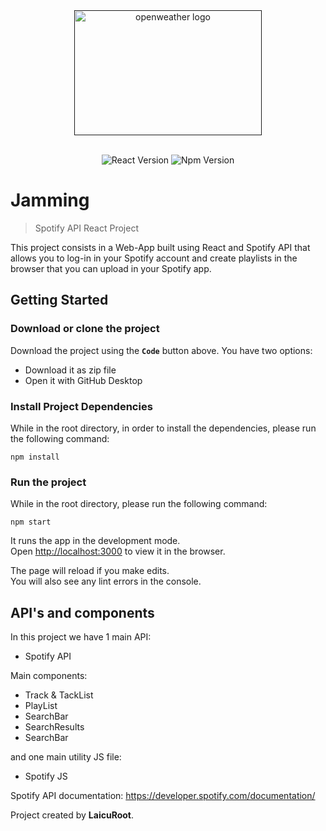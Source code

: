 <div align="center">

<a href="">
    <img width="300px" height="200px" alt="openweather logo" src="https://imgix.bustle.com/uploads/image/2018/10/5/32a337c4-a6e9-4c0e-b512-010bb98e0049-spotify-logo.png?w=1020&h=574&fit=crop&crop=faces&auto=format%2Ccompress&cs=srgb&q=70" />
</a>

<br />
<br />

![React Version](https://img.shields.io/badge/react-16.3-blue.svg?longCache=true&style=flat&logo=react)
![Npm Version](https://img.shields.io/badge/npm->=6.0-brightgreen.svg?longCache=true&style=flat&logo=npm)


</div>

# Jamming
> Spotify API React Project

This project consists in a Web-App built using React and Spotify API that allows you to log-in in your Spotify account and create playlists in the browser that you can upload in your Spotify app. 

## Getting Started

### Download or clone the project 

Download the project using the **`Code`** button above. You have two options: 
  
  - Download it as zip file
  - Open it with GitHub Desktop

### Install Project Dependencies

While in the root directory, in order to install the dependencies, please run the following command:

```
npm install
```

### Run the project

While in the root directory, please run the following command:

```
npm start
```

It runs the app in the development mode.<br />
Open [http://localhost:3000](http://localhost:3000) to view it in the browser.

The page will reload if you make edits.<br />
You will also see any lint errors in the console.

## API's and components 

In this project we have 1 main API: 

 - Spotify API 

Main components: 

- Track & TackList 
- PlayList 
- SearchBar
- SearchResults
- SearchBar

and one main utility JS file: 

- Spotify JS
 
Spotify API documentation: https://developer.spotify.com/documentation/
 
Project created by **LaicuRoot**.
